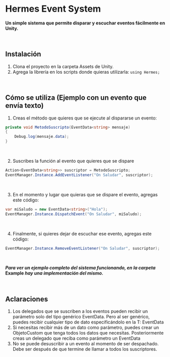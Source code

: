 # Hermes Event System

**Un simple sistema que permite disparar y escuchar eventos fácilmente en Unity.**

&nbsp;

## Instalación

1. Clona el proyecto en la carpeta Assets de Unity.
2. Agrega la librería en los scripts donde quieras utilizarla: `using Hermes;`

&nbsp;

## Cómo se utiliza (Ejemplo con un evento que envía texto)

1. Creas el método que quieres que se ejecute al dispararse un evento:

```cs
private void MetodoSuscripto(EventData<string> mensaje)
{
    Debug.log(mensaje.data);
}
```

&nbsp; 
 
2. Suscribes la función al evento que quieres que se dispare

```cs
Action<EventData<string>> suscriptor = MetodoSuscripto;
EventManager.Instance.AddEventListener("On Saludar", suscriptor);
```

&nbsp;
 
3. En el momento y lugar que quieras que se dispare el evento, agregas este código:

```cs
var miSaludo = new EventData<string>("Hola");
EventManager.Instance.DispatchEvent("On Saludar", miSaludo);
```

&nbsp;
 
4. Finalmente, si quieres dejar de escuchar ese evento, agregas este código:

```cs
EventManager.Instance.RemoveEventListener("On Saludar", suscriptor);
```

&nbsp;

**_Para ver un ejemplo completo del sistema funcionando, en la carpeta_ Example _hay una implementación del mismo._**

&nbsp;

## Aclaraciones

1. Los delegados que se suscriben a los eventos pueden recibir un parámetro solo del tipo genérico EventData. Pero al ser genérico, puedes recibir cualquier tipo de dato especificándolo en la T: EventData<T>
2. Si necesitas recibir más de un dato como parámetro, puedes crear un ObjetoCustom que tenga todos los datos que necesitas. Posteriormente creas un delegado que reciba como parámetro un EventData<ObjetoCustom>
3. No se puede desuscribir a un evento al momento de ser despachado. Debe ser después de que termine de llamar a todos los suscriptores.
